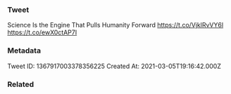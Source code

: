 ### Tweet
Science Is the Engine That Pulls Humanity Forward https://t.co/VjklRvVY6l https://t.co/ewX0ctAP7I

### Metadata
Tweet ID: 1367917003378356225
Created At: 2021-03-05T19:16:42.000Z

### Related

